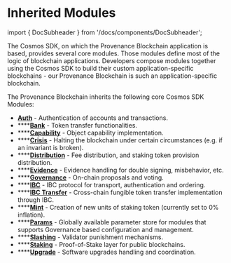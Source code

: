 # Inherited Modules

import { DocSubheader } from '/docs/components/DocSubheader';

<DocSubheader text="Modules inherited from the community" />

The Cosmos SDK, on which the Provenance Blockchain application is based, provides several core modules. Those modules define most of the logic of blockchain applications. Developers compose modules together using the Cosmos SDK to build their custom application-specific blockchains - our Provenance Blockchain is such an application-specific blockchain.

The Provenance Blockchain inherits the following core Cosmos SDK Modules:

- [**Auth**](https://docs.cosmos.network/master/modules/auth/) - Authentication of accounts and transactions.
- \*\*\*\*[**Bank**](https://docs.cosmos.network/master/modules/bank/) - Token transfer functionalities.
- \*\*\*\*[**Capability**](https://docs.cosmos.network/master/modules/capability/) - Object capability implementation.
- \*\*\*\*[**Crisis**](https://docs.cosmos.network/master/modules/crisis/) - Halting the blockchain under certain circumstances \(e.g. if an invariant is broken\).
- \*\*\*\*[**Distribution**](https://docs.cosmos.network/master/modules/distribution/) - Fee distribution, and staking token provision distribution.
- \*\*\*\*[**Evidence**](https://docs.cosmos.network/master/modules/evidence/) - Evidence handling for double signing, misbehavior, etc.
- \*\*\*\*[**Governance**](https://docs.cosmos.network/master/modules/gov/) - On-chain proposals and voting.
- \*\*\*\*[**IBC**](https://docs.cosmos.network/master/modules/ibc/) - IBC protocol for transport, authentication and ordering.
- \*\*\*\*[**IBC Transfer**](https://docs.cosmos.network/master/modules/ibc/) - Cross-chain fungible token transfer implementation through IBC.
- \*\*\*\*[**Mint**](https://docs.cosmos.network/master/modules/mint/) - Creation of new units of staking token \(currently set to 0% inflation\).
- \*\*\*\*[**Params**](https://docs.cosmos.network/master/modules/params/) - Globally available parameter store for modules that supports Governance based configuration and management.
- \*\*\*\*[**Slashing**](https://docs.cosmos.network/master/modules/slashing/) - Validator punishment mechanisms.
- \*\*\*\*[**Staking**](https://docs.cosmos.network/master/modules/staking/) - Proof-of-Stake layer for public blockchains.
- \*\*\*\*[**Upgrade**](https://docs.cosmos.network/master/modules/upgrade/) - Software upgrades handling and coordination.
